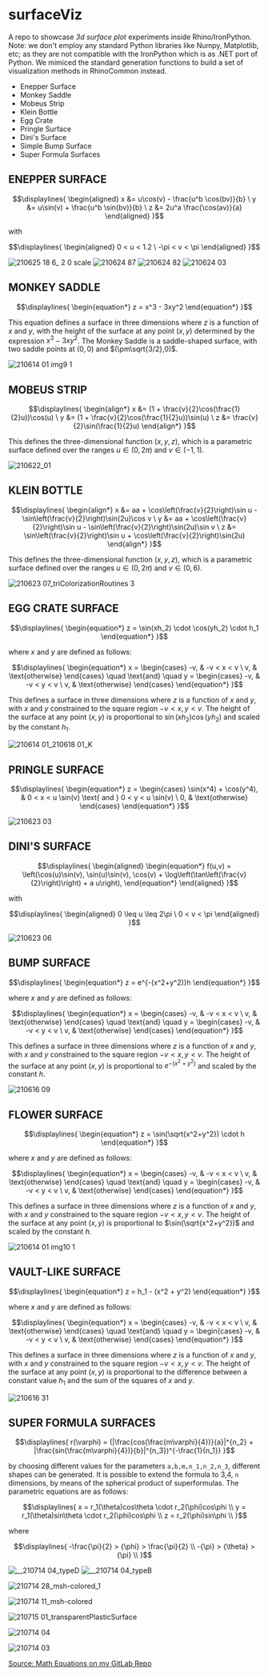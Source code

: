 # surfaceViz
A repo to showcase _3d surface plot_ experiments inside Rhino/IronPython. Note: we don't employ any standard Python libraries like Numpy, Matplotlib, etc; as they are not compatible with the IronPython which is as .NET port of Python. We mimiced the standard generation functions to build a set of visualization methods in RhinoCommon instead.

- Enepper Surface
- Monkey Saddle 
- Mobeus Strip
- Klein Bottle
- Egg Crate
- Pringle Surface
- Dini's Surface
- Simple Bump Surface
- Super Formula Surfaces


<!--
```math
\displaylines{
}
```
-->

## ENEPPER SURFACE

```math
\displaylines{
\begin{aligned}
x &= u\cos(v) - \frac{u^b \cos(bv)}{b}  \
y &= u\sin(v) + \frac{u^b \sin(bv)}{b}  \
z &= 2u^a \frac{\cos(av)}{a}
\end{aligned}
}
```
with 
```math
\displaylines{
\begin{aligned}
0 < u < 1.2 \
-\pi < v < \pi
\end{aligned}
}
```

![210625 18 6_ 2 0 scale](https://user-images.githubusercontent.com/6398561/145767247-bce844ce-658b-47ab-8060-0384c6439a91.jpg)
![210624 87](https://user-images.githubusercontent.com/6398561/227831712-1ffe47ac-53fa-4da0-a879-56795792ab2e.jpg)
![210624 82](https://user-images.githubusercontent.com/6398561/227831882-c03b7735-d6bb-4fe4-951a-2704b2d68829.jpg)
![210624 03](https://user-images.githubusercontent.com/6398561/227832067-b080a29a-e26c-4224-926a-0ea946872bd0.jpg)


## MONKEY SADDLE

```math
\displaylines{
\begin{equation*}
z = x^3 - 3xy^2
\end{equation*}
}
```

This equation defines a surface in three dimensions where $z$ is a function of $x$ and $y$, with the height of the surface at any point $(x,y)$ determined by the expression $x^3 - 3xy^2$. The Monkey Saddle is a saddle-shaped surface, with two saddle points at $(0,0)$ and $(\pm\sqrt{3/2},0)$.

![210614 01 img9 1](https://user-images.githubusercontent.com/6398561/145766916-029f94cc-10ad-4060-afe2-472116c45d47.jpg)

## MOBEUS STRIP
```math
\displaylines{
\begin{align*}
x &= (1 + \frac{v}{2}\cos(\frac{1}{2}u))\cos(u) \
y &= (1 + \frac{v}{2}\cos(\frac{1}{2}u))\sin(u) \
z &= \frac{v}{2}\sin(\frac{1}{2}u)
\end{align*}
}
```

This defines the three-dimensional function $(x, y, z)$, which is a parametric surface defined over the ranges $u \in (0, 2\pi)$ and $v \in (-1, 1)$.

![210622_01](https://user-images.githubusercontent.com/6398561/145766822-242bbfb8-ae64-4a5f-8f6f-ee79073a6e63.jpg)

## KLEIN BOTTLE

```math
\displaylines{
\begin{align*}
x &= aa + \cos\left(\frac{v}{2}\right)\sin u - \sin\left(\frac{v}{2}\right)\sin(2u)\cos v \
y &= aa + \cos\left(\frac{v}{2}\right)\sin u - \sin\left(\frac{v}{2}\right)\sin(2u)\sin v \
z &= \sin\left(\frac{v}{2}\right)\sin u + \cos\left(\frac{v}{2}\right)\sin(2u)
\end{align*}
}
```

This defines the three-dimensional function $(x, y, z)$, which is a parametric surface defined over the ranges $u \in (0, 2\pi)$ and $v \in (0, 6)$.

![210623 07_triColorizationRoutines 3](https://user-images.githubusercontent.com/6398561/145766988-f96e01f6-fa52-47dd-a5f3-f439497786a4.jpg)

## EGG CRATE SURFACE
```math
\displaylines{
\begin{equation*}
z = \sin(xh_2) \cdot \cos(yh_2) \cdot h_1
\end{equation*}
}
```
where $x$ and $y$ are defined as follows:
```math
\displaylines{
\begin{equation*}
x = \begin{cases}
-v, & -v < x < v \
v, & \text{otherwise}
\end{cases} \quad \text{and} \quad
y = \begin{cases}
-v, & -v < y < v \
v, & \text{otherwise}
\end{cases}
\end{equation*}
}
```
This defines a surface in three dimensions where $z$ is a function of $x$ and $y$, with $x$ and $y$ constrained to the square region $-v < x, y < v$. The height of the surface at any point $(x,y)$ is proportional to $\sin(xh_2)\cos(yh_2)$ and scaled by the constant $h_1$.

![210614 01_210618 01_K](https://user-images.githubusercontent.com/6398561/145766874-24fcfc4b-d140-4782-896f-a427c20d53e6.jpg)

## PRINGLE SURFACE
```math
\displaylines{
\begin{equation*}
z = \begin{cases}
\sin(x^4) + \cos(y^4), & 0 < x < u \sin(v) \text{ and } 0 < y < u \sin(v) \
0, & \text{otherwise}
\end{cases}
\end{equation*}
}
```
![210623 03](https://user-images.githubusercontent.com/6398561/145766772-27834841-5d17-4e2f-9b3e-d34d53b025e2.jpg)

## DINI'S SURFACE

```math
\displaylines{
\begin{aligned}
\begin{equation*}
f(u,v) = \left(\cos(u)\sin(v), \sin(u)\sin(v), \cos(v) + \log\left(\tan\left(\frac{v}{2}\right)\right) + a u\right),
\end{equation*}
\end{aligned}
}
```
with 
```math
\displaylines{
\begin{aligned}
0 \leq u \leq 2\pi \
0 < v < \pi
\end{aligned}
}
```
![210623 06](https://user-images.githubusercontent.com/6398561/145766700-92816276-f3cf-4f51-9780-9a45b8fcf425.jpg)

## BUMP SURFACE

```math
\displaylines{
\begin{equation*}
z = e^{-(x^2+y^2)}h
\end{equation*}
}
```
where $x$ and $y$ are defined as follows:

```math
\displaylines{
\begin{equation*}
x = \begin{cases}
-v, & -v < x < v \
v, & \text{otherwise}
\end{cases} \quad \text{and} \quad
y = \begin{cases}
-v, & -v < y < v \
v, & \text{otherwise}
\end{cases}
\end{equation*}
}
```

This defines a surface in three dimensions where $z$ is a function of $x$ and $y$, with $x$ and $y$ constrained to the square region $-v < x, y < v$. The height of the surface at any point $(x,y)$ is proportional to $e^{-(x^2+y^2)}$ and scaled by the constant $h$.

![210616 09](https://user-images.githubusercontent.com/6398561/227825742-e9355a48-66bf-42b4-8854-0f148092fe34.jpg)

<!--
![210616 10](https://user-images.githubusercontent.com/6398561/227824747-fea30178-8ab1-470d-a561-fa479e2c0027.jpg)
-->


## FLOWER SURFACE

```math
\displaylines{
\begin{equation*}
z = \sin(\sqrt{x^2+y^2}) \cdot h
\end{equation*}
}
```
where $x$ and $y$ are defined as follows:
```math
\displaylines{
\begin{equation*}
x = \begin{cases}
-v, & -v < x < v \
v, & \text{otherwise}
\end{cases} \quad \text{and} \quad
y = \begin{cases}
-v, & -v < y < v \
v, & \text{otherwise}
\end{cases}
\end{equation*}
}
```

This defines a surface in three dimensions where $z$ is a function of $x$ and $y$, with $x$ and $y$ constrained to the square region $-v < x, y < v$. The height of the surface at any point $(x,y)$ is proportional to $\sin(\sqrt{x^2+y^2})$ and scaled by the constant $h$.


![210614 01 img10 1](https://user-images.githubusercontent.com/6398561/227827108-ca27b0da-f943-411e-9f5e-8e46d5e05140.jpg)

## VAULT-LIKE SURFACE
```math
\displaylines{
\begin{equation*}
z = h_1 - (x^2 + y^2)
\end{equation*}
}
```
where $x$ and $y$ are defined as follows:
```math
\displaylines{
\begin{equation*}
x = \begin{cases}
-v, & -v < x < v \
v, & \text{otherwise}
\end{cases} \quad \text{and} \quad
y = \begin{cases}
-v, & -v < y < v \
v, & \text{otherwise}
\end{cases}
\end{equation*}
}
```
This defines a surface in three dimensions where $z$ is a function of $x$ and $y$, with $x$ and $y$ constrained to the square region $-v < x, y < v$. The height of the surface at any point $(x,y)$ is proportional to the difference between a constant value $h_1$ and the sum of the squares of $x$ and $y$.

<!--
![numpyInspired3DPlots_v1_img7](https://user-images.githubusercontent.com/6398561/227830589-e0fb9652-b7e8-4072-8ac4-1632e896ff69.jpg)
-->
![210616 31](https://user-images.githubusercontent.com/6398561/227831326-00ffb1c6-354e-4b7d-8ef1-4158c4c0ca6b.jpg)


## SUPER FORMULA SURFACES

```math
\displaylines{
r(\varphi) = (|\frac{cos(\frac{m\varphi}{4})}{a}|^{n_2} + |\frac{sin(\frac{m\varphi}{4})}{b}|^{n_3})^{-\frac{1}{n_1}}
}
```

by choosing different values for the parameters `a,b,m,n_1,n_2,n_3`, different shapes can be generated.
It is possible to extend the formula to 3,4, `n` dimensions, by means of the spherical product of superformulas.
The parametric equations are as follows:

```math
\displaylines{
x = r_1(\theta)cos\theta \cdot r_2(\phi)cos\phi \\
y = r_1(\theta)sin\theta \cdot r_2(\phi)cos\phi \\
z = r_2(\phi)sin\phi \\
}
```

where 

```math
\displaylines{
-\frac{\pi}{2} > {\phi} > \frac{\pi}{2} \\
-{\pi} > {\theta} > {\pi} \\
}
```

![__210714 04_typeD](https://user-images.githubusercontent.com/6398561/145766254-513d5073-6f0e-4eed-b591-b5236f389e0b.jpg)
![__210714 04_typeB](https://user-images.githubusercontent.com/6398561/227833532-6cd35617-dac3-412c-9a47-87940fb3b194.jpg)
<!-- ![__210714 07_typeA](https://user-images.githubusercontent.com/6398561/227833887-6d3f4c47-bd4d-44c4-981b-03f0caac5eb0.jpg) -->


![210714 28_msh-colored_1](https://user-images.githubusercontent.com/6398561/227833441-a0bc87e7-c392-448c-b223-fc893aad6c6f.jpg)

![210714 11_msh-colored](https://user-images.githubusercontent.com/6398561/227834057-c0cc9f4b-2ffc-488d-bd9c-07f19e94e40c.jpg)


<!-- 
![210715 03](https://user-images.githubusercontent.com/6398561/227833317-11e75f48-3207-4724-8184-a5f3936929a2.jpg) -->
![210715 01_transparentPlasticSurface](https://user-images.githubusercontent.com/6398561/227833814-1061c184-b411-4d41-99b4-ae79f1e56186.jpg)

![210714 04](https://user-images.githubusercontent.com/6398561/227833388-907813a1-2f13-40f7-9085-c10ae331fdfd.jpg)
<!-- ![210714 01](https://user-images.githubusercontent.com/6398561/227833406-94c06eea-61df-4799-b7de-81257eb6ddcd.jpg) -->

![210714 03](https://user-images.githubusercontent.com/6398561/227834004-b1618d4c-4281-4b9e-9544-2a77e7a337d4.jpg)


[Source: Math Equations on my GitLab Repo](https://gitlab.com/gasingh/mathSurfaces/-/blob/c07bfc86433f5cd4a9437638ec126a38e5edd09b/README.md)
